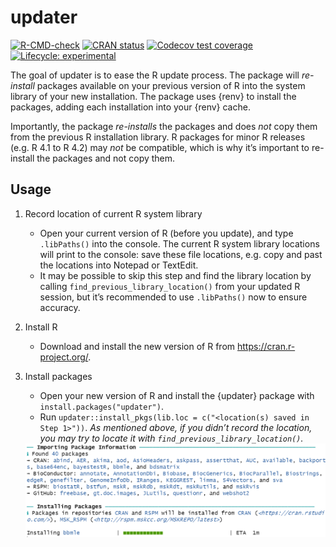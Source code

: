 
<!-- README.md is generated from README.Rmd. Please edit that file -->

# updater

<!-- badges: start -->

[![R-CMD-check](https://github.com/ddsjoberg/updater/actions/workflows/R-CMD-check.yaml/badge.svg)](https://github.com/ddsjoberg/updater/actions/workflows/R-CMD-check.yaml)
[![CRAN
status](https://www.r-pkg.org/badges/version/updater)](https://CRAN.R-project.org/package=updater)
[![Codecov test
coverage](https://codecov.io/gh/ddsjoberg/updater/branch/main/graph/badge.svg)](https://app.codecov.io/gh/ddsjoberg/updater?branch=main)
[![Lifecycle:
experimental](https://img.shields.io/badge/lifecycle-experimental-orange.svg)](https://lifecycle.r-lib.org/articles/stages.html#experimental)
<!-- badges: end -->

The goal of updater is to ease the R update process. The package will
*re-install* packages available on your previous version of R into the
system library of your new installation. The package uses {renv} to
install the packages, adding each installation into your {renv} cache.

Importantly, the package *re-installs* the packages and does *not* copy
them from the previous R installation library. R packages for minor R
releases (e.g. R 4.1 to R 4.2) may *not* be compatible, which is why
it’s important to re-install the packages and not copy them.

## Usage

1.  Record location of current R system library

    -   Open your current version of R (before you update), and type
        `.libPaths()` into the console. The current R system library
        locations will print to the console: save these file locations,
        e.g. copy and past the locations into Notepad or TextEdit.
    -   It may be possible to skip this step and find the library
        location by calling `find_previous_library_location()` from your
        updated R session, but it’s recommended to use `.libPaths()` now
        to ensure accuracy.

2.  Install R

    -   Download and install the new version of R from
        <https://cran.r-project.org/>.

3.  Install packages

    -   Open your new version of R and install the {updater} package
        with `install.packages("updater")`.
    -   Run
        `updater::install_pkgs(lib.loc = c("<location(s) saved in Step 1>"))`.
        *As mentioned above, if you didn’t record the location, you may
        try to locate it with `find_previous_library_location()`.*

    <img src = "https://github.com/ddsjoberg/updater/blob/main/man/figures/install_screenshot.png?raw=true">
